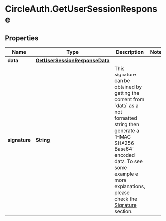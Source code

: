 # CircleAuth.GetUserSessionResponse

## Properties
Name | Type | Description | Notes
------------ | ------------- | ------------- | -------------
**data** | [**GetUserSessionResponseData**](GetUserSessionResponseData.md) |  | 
**signature** | **String** | This signature can be obtained by getting the content from &#x60;data&#x60; as a not formatted string then generate a &#x60;HMAC SHA256 Base64&#x60; encoded data. To see some example e more explanations, please check the [Signature](#section/Signature) section. | 
